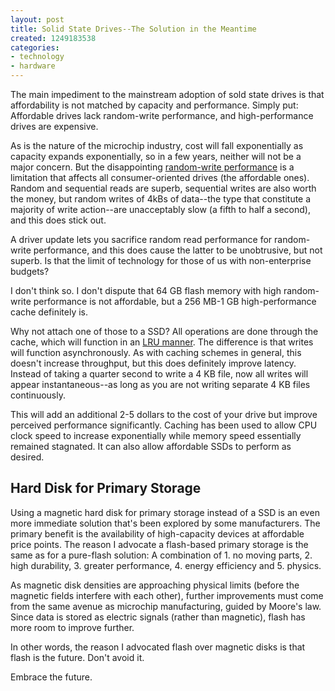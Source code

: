 ```yaml
---
layout: post
title: Solid State Drives--The Solution in the Meantime
created: 1249183538
categories:
- technology
- hardware
---
```

The main impediment to the mainstream adoption of sold state drives is that affordability is not matched by capacity and performance. Simply put: Affordable drives lack random-write performance, and high-performance drives are expensive.

As is the nature of the microchip industry, cost will fall exponentially as capacity expands exponentially, so in a few years, neither will not be a major concern. But the disappointing [random-write performance](http://www.anandtech.com/storage/showdoc.aspx?i=3531&p=1) is a limitation that affects all consumer-oriented drives (the affordable ones). Random and sequential reads are superb, sequential writes are also worth the money, but random writes of 4kBs of data--the type that constitute a majority of write action--are unacceptably slow (a fifth to half a second), and this does stick out.

A driver update lets you sacrifice random read performance for random-write performance, and this does cause the latter to be unobtrusive, but not superb. Is that the limit of technology for those of us with non-enterprise budgets?

I don't think so. I don't dispute that 64 GB flash memory with high random-write performance is not affordable, but a 256 MB-1 GB high-performance cache definitely is.

Why not attach one of those to a SSD? All operations are done through the cache, which will function in an [LRU manner](http://en.wikipedia.org/wiki/Cache_algorithms#Least_Recently_Used). The difference is that writes will function asynchronously. As with caching schemes in general, this doesn't increase throughput, but this does definitely improve latency. Instead of taking a quarter second to write a 4 KB file, now all writes will appear instantaneous--as long as you are not writing separate 4 KB files continuously.

This will add an additional 2-5 dollars to the cost of your drive but improve perceived performance significantly. Caching has been used to allow CPU clock speed to increase exponentially while memory speed essentially remained stagnated. It can also allow affordable SSDs to perform as desired.

<h2>Hard Disk for Primary Storage</h2>

Using a magnetic hard disk for primary storage instead of a SSD is an even more immediate solution that's been explored by some manufacturers. The primary benefit is the availability of high-capacity devices at affordable price points. The reason I advocate a flash-based primary storage is the same as for a pure-flash solution: A combination of 1. no moving parts, 2. high durability, 3. greater performance, 4. energy efficiency and 5. physics.

As magnetic disk densities are approaching physical limits (before the magnetic fields interfere with each other), further improvements must come from the same avenue as microchip manufacturing, guided by Moore's law. Since data is stored as electric signals (rather than magnetic), flash has more room to improve further.

In other words, the reason I advocated flash over magnetic disks is that flash is the future. Don't avoid it.

Embrace the future.
